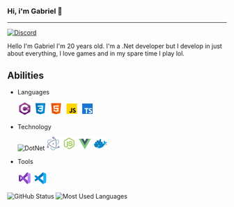 ### Hi, i'm Gabriel 👋
---

[![Discord](https://img.shields.io/static/v1?label=Discord&message=Vulcan%234805&color=a35fe3&logoColor=ffffff&style=for-the-badge&logo=discord)](https://discord.com/users/203713369927057408)

Hello I'm Gabriel I'm 20 years old. I'm a .Net developer but I develop in just about everything, I love games and in my spare time I play lol.

## Abilities

* Languages

  ![C#](https://raw.githubusercontent.com/Gabriel-Paulucci/Gabriel-Paulucci/master/images/icons8-c-sharp-logo-32.png)
  ![Css](https://raw.githubusercontent.com/Gabriel-Paulucci/Gabriel-Paulucci/master/images/icons8-css3-32.png)
  ![Html](https://raw.githubusercontent.com/Gabriel-Paulucci/Gabriel-Paulucci/master/images/icons8-html-5-32.png)
  ![JavaScript](https://raw.githubusercontent.com/Gabriel-Paulucci/Gabriel-Paulucci/master/images/icons8-javascript-32.png)
  ![TypeScript](https://raw.githubusercontent.com/Gabriel-Paulucci/Gabriel-Paulucci/master/images/icons8-typescript-32.png)
  
* Technology
  
  ![DotNet](https://raw.githubusercontent.com/Gabriel-Paulucci/Gabriel-Paulucci/master/images/dot-net-32.png)
  ![ElectronNet](https://raw.githubusercontent.com/Gabriel-Paulucci/Gabriel-Paulucci/master/images/electron-net-32.png)
  ![NodeJs](https://raw.githubusercontent.com/Gabriel-Paulucci/Gabriel-Paulucci/master/images/icons8-node-js-32.png)
  ![VueJs](https://raw.githubusercontent.com/Gabriel-Paulucci/Gabriel-Paulucci/master/images/icons8-vue-js-32.png)
  ![Docker](https://raw.githubusercontent.com/Gabriel-Paulucci/Gabriel-Paulucci/master/images/icons8-docker-32.png)

* Tools

  ![Visual Studio](https://raw.githubusercontent.com/Gabriel-Paulucci/Gabriel-Paulucci/master/images/icons8-visual-studio-2019-32.png)
  ![Visual Studio Code](https://raw.githubusercontent.com/Gabriel-Paulucci/Gabriel-Paulucci/master/images/icons8-visual-studio-code-2019-32.png)

![GitHub Status](https://github-readme-stats.vercel.app/api?username=gabriel-paulucci&show_icons=true&title_color=8544c2&icon_color=8544c2&text_color=4F5159&bg_color=F3F3F3)
![Most Used Languages](https://github-readme-stats.vercel.app/api/top-langs/?username=gabriel-paulucci&layout=compact&title_color=8544c2)